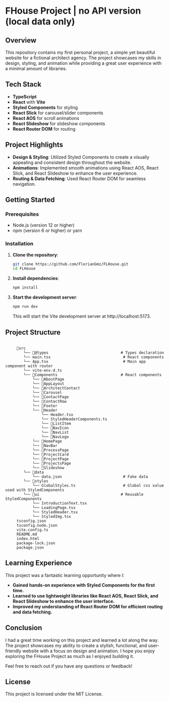 # FHouse Project | no API version (local data only)

## Overview

This repository contains my first personal project, a simple yet beautiful website for a fictional architect agency. The project showcases my skills in design, styling, and animation while providing a great user experience with a minimal amount of libraries.

## Tech Stack

- **TypeScript**
- **React** with **Vite**
- **Styled Components** for styling
- **React Slick** for carousel/slider components
- **React AOS** for scroll animations
- **React Slideshow** for slideshow components
- **React Router DOM** for routing

## Project Highlights

- **Design & Styling**: Utilized Styled Components to create a visually appealing and consistent design throughout the website.
- **Animations**: Implemented smooth animations using React AOS, React Slick, and React Slideshow to enhance the user experience.
- **Routing & Data Fetching**: Used React Router DOM for seamless navigation.

## Getting Started

### Prerequisites

- Node.js (version 12 or higher)
- npm (version 6 or higher) or yarn

### Installation

1. **Clone the repository**:
   ```sh
   git clone https://github.com/FlorianGmz/FLHouse.git
   cd FLHouse
   ```
2. **Install dependencies**:
   ```sh
   npm install
   ```
3. **Start the development server**:
   ```sh
   npm run dev
   ```
   This will start the Vite development server at http://localhost:5173.

## Project Structure

```

     📁src
        └── 📁@types                                # Types declaration
        └── main.tsx                                # React components
        └── App.tsx                                 # Main app component with router
        └── vite-env.d.ts
        └── 📁Components                            # React components
            └── 📁AboutPage
            └── 📁AppLayout
            └── 📁ArchitectContact
            └── 📁Carousel
            └── 📁ContactPage
            └── 📁ContactRow
            └── 📁Footer
            └── 📁Header
                └── Header.tsx
                └── StyledHeaderComponents.ts
                └── 📁ListItem
                └── 📁NavIcon
                └── 📁NavList
                └── 📁NavLogo
            └── 📁HomePage
            └── 📁NavBar
            └── 📁ProcessPage
            └── 📁ProjectCard
            └── 📁ProjectPage
            └── 📁ProjectsPage
            └── 📁Slideshow
        └── 📁data
            └── data.json                           # Fake data
        └── 📁styles
            └── GlobalStyles.ts                     # Global css value used with StyledComponents
        └── 📁ui                                    # Reusable StyledComponents
            └── IntroductionText.tsx
            └── LoadingPage.tsx
            └── StyledHeader.tsx
            └── StyledImg.tsx
     tsconfig.json
     tsconfig.node.json
     vite.config.ts
     README.md
     index.html
     package-lock.json
     package.json
```

## Learning Experience

This project was a fantastic learning opportunity where I:

- **Gained hands-on experience with Styled Components for the first time.**
- **Learned to use lightweight libraries like React AOS, React Slick, and React Slideshow to enhance the user interface.**
- **Improved my understanding of React Router DOM for efficient routing and data fetching.**

## Conclusion

I had a great time working on this project and learned a lot along the way. The project showcases my ability to create a stylish, functional, and user-friendly website with a focus on design and animation. I hope you enjoy exploring the FHouse Project as much as I enjoyed building it.

Feel free to reach out if you have any questions or feedback!

## License

This project is licensed under the MIT License.
